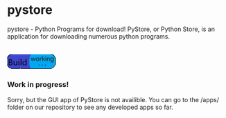 # pystore
pystore - Python Programs for download!
PyStore, or Python Store, is an application for downloading numerous python programs.
######
![Build Process](https://github.com/SaiPanneerselvam/pystore/blob/main/jalpra/build_working.gif?raw=true)
### Work in progress!
Sorry, but the GUI app of PyStore is not availible. You can go to the /apps/ folder on our repository to see any developed apps so far.
